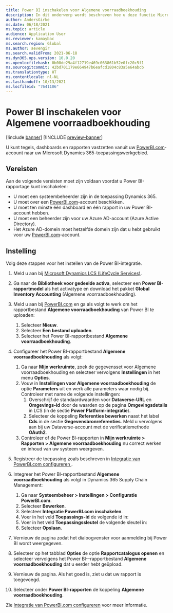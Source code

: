 ```yaml
---
title: Power BI inschakelen voor Algemene voorraadboekhouding
description: In dit onderwerp wordt beschreven hoe u deze functie Microsoft Power BIkunt inschakelen voor Algemene voorraadboekhouding.
author: AndersGirke
ms.date: 06/18/2021
ms.topic: article
audience: Application User
ms.reviewer: kamaybac
ms.search.region: Global
ms.author: aevengir
ms.search.validFrom: 2021-06-18
ms.dyn365.ops.version: 10.0.20
ms.openlocfilehash: 0b00de29a4f12719e469c063861b52e0fc20c5f1
ms.sourcegitcommit: 42bd701179e664947b6eafcd1804c83a5e64abcb
ms.translationtype: HT
ms.contentlocale: nl-NL
ms.lasthandoff: 10/13/2021
ms.locfileid: "7641106"
---
```

# <a name="enable-power-bi-for-global-inventory-accounting"></a>Power BI inschakelen voor Algemene voorraadboekhouding

[!include [banner](../includes/banner.md)]
[!INCLUDE [preview-banner](../includes/preview-banner.md)]

U kunt tegels, dashboards en rapporten vastzetten vanuit uw [PowerBI.com](https://powerbi.com/)-account naar uw Microsoft Dynamics 365-toepassingswerkgebied.

## <a name="prerequisites"></a>Vereisten

Aan de volgende vereisten moet zijn voldaan voordat u Power BI-rapportage kunt inschakelen:

- U moet een systeembeheerder zijn in de toepassing Dynamics 365.
- U moet over een [PowerBI.com](https://powerbi.com/)-account beschikken.
- U moet ten minste één dashboard en één rapport in uw Power BI-account hebben.
- U moet een beheerder zijn voor uw Azure AD-account (Azure Active Directory).
- Het Azure AD-domein moet hetzelfde domein zijn dat u hebt gebruikt voor uw [PowerBI.com](https://powerbi.com/)-account.

## <a name="setup"></a>Instelling

Volg deze stappen voor het instellen van de Power BI-integratie.

1. Meld u aan bij [Microsoft Dynamics LCS (LifeCycle Services)](https://lcs.dynamics.com/Logon/Index).
1. Ga naar de **Bibliotheek voor gedeelde activa**, selecteer een **Power BI-rapportmodel** als het activatype en download het pakket **Global Inventory Accounting** (Algemene voorraadboekhouding). 
1. Meld u aan bij [PowerBI.com](https://app.powerbi.com/) en ga als volgt te werk om het rapportbestand **Algemene voorraadboekhouding** van Power BI te uploaden:

    1. Selecteer **Nieuw**.
    1. Selecteer **Een bestand uploaden**.
    1. Selecteer het Power BI-rapportbestand **Algemene voorraadboekhouding**.

1. Configureer het Power BI-rapportbestand **Algemene voorraadboekhouding** als volgt:

    1. Ga naar **Mijn werkruimte**, zoek de gegevensset voor Algemene voorraadboekhouding en selecteer vervolgens **Instellingen** in het menu **Opties**.
    1. Vouw in **Instellingen voor Algemene voorraadboekhouding** de optie **Parameters** uit en werk alle parameters waar nodig bij. Controleer met name de volgende instellingen:
        1. Overschrijf de standaardwaarden voor **Dataverse-URL** en **Omgevings-id** door de waarden op de pagina **Omgevingsdetails** in LCS (in de sectie **Power Platform-integratie**).
        1. Selecteer de koppeling **Referenties bewerken** naast het label **Cds** in de sectie **Gegevensbronreferenties**. Meld u vervolgens aan bij uw Dataverse-account met de verificatiemethode **OAuth2**.
    1. Controleer of de Power BI-rapporten in **Mijn werkruimte \> Rapporten \> Algemene voorraadboekhouding** nu correct werken en inhoud van uw systeem weergeven.

1. Registreer de toepassing zoals beschreven in [Integratie van PowerBI.com configureren ](../../fin-ops-core/dev-itpro/analytics/configure-power-bi-integration.md#registration-process).
1. Integreer het Power BI-rapportbestand **Algemene voorraadboekhouding** als volgt in Dynamics 365 Supply Chain Management:

    1. Ga naar **Systeembeheer \> Instellingen \> Configuratie PowerBI.com**.
    1. Selecteer **Bewerken**.
    1. Selecteer **Integratie PowerBI.com inschakelen**.
    1. Voer in het veld **Toepassings-id** de volgende id in:
    1. Voer in het veld **Toepassingssleutel** de volgende sleutel in:
    1. Selecteer **Opslaan**.

1. Vernieuw de pagina zodat het dialoogvenster voor aanmelding bij Power BI wordt weergegeven.
1. Selecteer op het tabblad **Opties** de optie **Rapportcatalogus openen** en selecteer vervolgens het Power BI--rapportbestand **Algemene voorraadboekhouding** dat u eerder hebt geüpload.
1. Vernieuw de pagina. Als het goed is, ziet u dat uw rapport is toegevoegd.
1. Selecteer onder **Power BI-rapporten** de koppeling **Algemene voorraadboekhouding**.

Zie [Integratie van PowerBI.com configureren](../../fin-ops-core/dev-itpro/analytics/configure-power-bi-integration.md) voor meer informatie.
